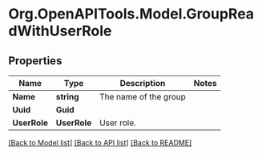 # Org.OpenAPITools.Model.GroupReadWithUserRole

## Properties

Name | Type | Description | Notes
------------ | ------------- | ------------- | -------------
**Name** | **string** | The name of the group | 
**Uuid** | **Guid** |  | 
**UserRole** | **UserRole** | User role. | 

[[Back to Model list]](../README.md#documentation-for-models) [[Back to API list]](../README.md#documentation-for-api-endpoints) [[Back to README]](../README.md)

